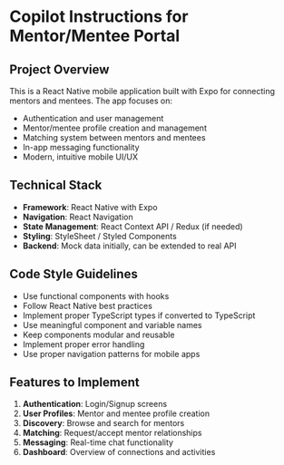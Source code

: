 # Copilot Instructions for Mentor/Mentee Portal

<!-- Use this file to provide workspace-specific custom instructions to Copilot. For more details, visit https://code.visualstudio.com/docs/copilot/copilot-customization#_use-a-githubcopilotinstructionsmd-file -->

## Project Overview
This is a React Native mobile application built with Expo for connecting mentors and mentees. The app focuses on:

- Authentication and user management
- Mentor/mentee profile creation and management
- Matching system between mentors and mentees
- In-app messaging functionality
- Modern, intuitive mobile UI/UX

## Technical Stack
- **Framework**: React Native with Expo
- **Navigation**: React Navigation
- **State Management**: React Context API / Redux (if needed)
- **Styling**: StyleSheet / Styled Components
- **Backend**: Mock data initially, can be extended to real API

## Code Style Guidelines
- Use functional components with hooks
- Follow React Native best practices
- Implement proper TypeScript types if converted to TypeScript
- Use meaningful component and variable names
- Keep components modular and reusable
- Implement proper error handling
- Use proper navigation patterns for mobile apps

## Features to Implement
1. **Authentication**: Login/Signup screens
2. **User Profiles**: Mentor and mentee profile creation
3. **Discovery**: Browse and search for mentors
4. **Matching**: Request/accept mentor relationships
5. **Messaging**: Real-time chat functionality
6. **Dashboard**: Overview of connections and activities
